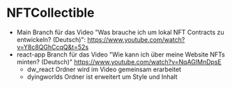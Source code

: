 # NFTCollectible

- Main Branch für das Video "Was brauche ich um lokal NFT Contracts zu entwickeln? (Deutsch)": https://www.youtube.com/watch?v=Y8c8QGhCcqQ&t=52s
- react-app Branch für das Video "Wie kann ich über meine Website NFTs minten? (Deutsch)" https://www.youtube.com/watch?v=NqAGIMnDpsE
  - dw_react Ordner wird im Video gemeinsam erarbeitet
  - dyingworlds Ordner ist erweitert um Style und Inhalt
